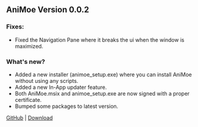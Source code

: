 ## AniMoe Version 0.0.2

### Fixes:
- Fixed the Navigation Pane where it breaks the ui when the window is maximized.

### What's new? 
- Added a new installer (animoe_setup.exe) where you can install AniMoe without using any scripts.
- Added a new In-App updater feature.
- Both AniMoe.msix and animoe_setup.exe are now signed with a proper certificate.
- Bumped some packages to latest version.

[GitHub](https://github.com/CosmicPredator/AniMoe) | [Download](https://github.com/CosmicPredator/AniMoe/releases/latest/)